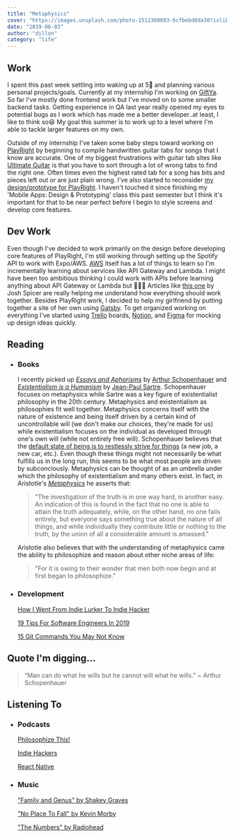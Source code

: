 ```yaml
---
title: "Metaphysics"
cover: "https://images.unsplash.com/photo-1512360893-6cfbebd8da30?ixlib=rb-1.2.1&ixid=eyJhcHBfaWQiOjEyMDd9&auto=format&fit=crop&w=2966&q=80"
date: "2019-06-03"
author: "dillon"
category: "life"
---
```


## Work

I spent this past week settling into waking up at 5🌇 and planning various personal projects/goals. Currently at my internship I'm working on [GiftYa](https://www.giftya.com/). So far I've mostly done frontend work but I've moved on to some smaller backend tasks. Getting experience in QA last year really opened my eyes to potential bugs as I work which has made me a better developer..at least, I like to think so😆 My goal this summer is to work up to a level where I'm able to tackle larger features on my own.

Outside of my internship I've taken some baby steps toward working on [PlayRight](https://github.com/dilloncoffman/PlayRight) by beginning to compile handwritten guitar tabs for songs that I know are accurate. One of my biggest frustrations with guitar tab sites like [Ultimate Guitar](https://www.ultimate-guitar.com/) is that you have to sort through a lot of wrong tabs to find the right one. Often times even the highest rated tab for a song has bits and pieces left out or are just plain wrong. I've also started to reconsider [my design/prototype for PlayRight](https://xd.adobe.com/view/f18a97f9-cf07-4bbe-4dc6-77cee660af36-87bb/). I haven't touched it since finishing my 'Mobile Apps: Design & Prototyping' class this past semester but I think it's important for that to be near perfect before I begin to style screens and develop core features.

## Dev Work

Even though I've decided to work primarily on the design before developing core features of PlayRight, I'm still working through setting up the Spotify API to work with Expo/AWS. [AWS](https://aws.amazon.com/) itself has a lot of things to learn so I'm incrementally learning about services like API Gateway and Lambda. I might have been too ambitious thinking I could work with APIs before learning anything about API Gateway or Lambda but 🤷‍♂️🤪 Articles like [this one](https://joshspicer.com/spotify-now-playing) by Josh Spicer are really helping me understand how everything should work together. Besides PlayRight work, I decided to help my girlfriend by putting together a site of her own using [Gatsby](https://www.gatsbyjs.org/). To get organized working on everything I've started using [Trello](https://trello.com/) boards, [Notion](https://www.notion.so/), and [Figma](https://www.figma.com/) for mocking up design ideas quickly.

## Reading

- ### Books

  I recently picked up [_Essays and Aphorisms_](https://www.amazon.com/Essays-Aphorisms-Penguin-Classics-Schopenhauer/dp/0140442278) by [Arthur Schopenhauer](https://en.wikipedia.org/wiki/Arthur_Schopenhauer) and [_Existentialism is a Humanism_](https://www.marxists.org/reference/archive/sartre/works/exist/sartre.htm) by [Jean-Paul Sartre](https://en.wikipedia.org/wiki/Jean-Paul_Sartre). Schopenhauer focuses on metaphysics while Sartre was a key figure of existentialist philosophy in the 20th century. Metaphysics and existentialism as philosophies fit well together. Metaphysics concerns itself with the nature of existence and being itself driven by a certain kind of uncontrollable will (we don't make our choices, they're made for us) while existentialism focuses on the individual as developed through one's own will (while not entirely free will). Schopenhauer believes that the [default state of being is to restlessly strive for things](https://youtu.be/JflxsOQxFNA?t=492) (a new job, a new car, etc.). Even though these things might not necessarily be what fulfills us in the long run, this seems to be what most people are driven by subconciously. Metaphysics can be thought of as an umbrella under which the philosophy of existentialism and many others exist. In fact, in Aristotle's [_Metaphysics_](http://classics.mit.edu/Aristotle/metaphysics.html) he asserts that:

  > "The investigation of the truth is in one way hard, in another easy. An indication of this is found in the fact that no one is able to attain the truth adequately, while, on the other hand, no one fails entirely, but everyone says something true about the nature of all things, and while individually they contribute little or nothing to the truth, by the union of all a considerable amount is amassed."

  Aristotle also believes that with the understanding of metaphysics came the ability to philosophize and reason about other niche areas of life:

  > "For it is owing to their wonder that men both now begin and at first began to philosophize."

- ### Development

  [How I Went From Indie Lurker To Indie Hacker](https://www.indiehackers.com/@lynnetye/how-i-went-from-indie-lurker-to-indie-hacker-d1042ffa5f)

  [19 Tips For Software Engineers In 2019](https://dev.to/emmawedekind/19-tips-for-software-engineers-in-2019-4okm)

  [15 Git Commands You May Not Know](https://dev.to/zaiste/15-git-commands-you-may-not-know-4a8j)

## Quote I'm digging...

> “Man can do what he wills but he cannot will what he wills.” ~ Arthur Schopenhauer

## Listening To

- ### Podcasts

  [Philosophize This!](https://overcast.fm/itunes659155419/philosophize-this)

  [Indie Hackers](https://overcast.fm/itunes1206165808/the-indie-hackers-podcast)

  [React Native](https://overcast.fm/itunes1058647602/react-native-radio)

- ### Music

  ["Family and Genus" by Shakey Graves](https://www.youtube.com/watch?v=INTh4TbExmw)

  ["No Place To Fall" by Kevin Morby](https://www.youtube.com/watch?v=mmfxD01tH8g)

  ["The Numbers" by Radiohead](https://www.youtube.com/watch?v=Ti6qhk3tX2s)
